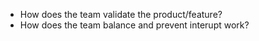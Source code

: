  - How does the team validate the product/feature?
 - How does the team balance and prevent interupt work?

<!--stackedit_data:
eyJoaXN0b3J5IjpbLTE2MTkzOTgzNThdfQ==
-->